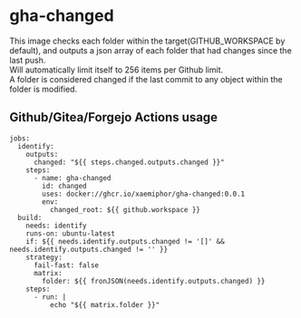 # gha-changed

This image checks each folder within the target(GITHUB_WORKSPACE by default), and outputs a json array of each folder that had changes since the last push.   
Will automatically limit itself to 256 items per Github limit.   
A folder is considered changed if the last commit to any object within the folder is modified.

## Github/Gitea/Forgejo Actions usage
```
jobs:
  identify:
    outputs:
      changed: "${{ steps.changed.outputs.changed }}"
    steps:
      - name: gha-changed
        id: changed
        uses: docker://ghcr.io/xaemiphor/gha-changed:0.0.1
        env:
          changed_root: ${{ github.workspace }}
  build:
    needs: identify
    runs-on: ubuntu-latest
    if: ${{ needs.identify.outputs.changed != '[]' && needs.identify.outputs.changed != '' }}
    strategy:
      fail-fast: false
      matrix:
        folder: ${{ fronJSON(needs.identify.outputs.changed) }}
    steps:
      - run: |
          echo "${{ matrix.folder }}"
```
